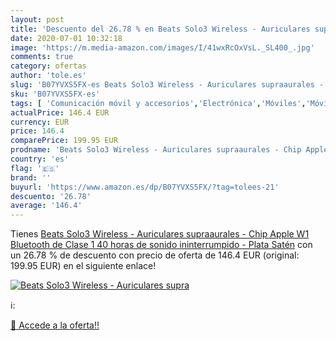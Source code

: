 ```yaml
---
layout: post
title: 'Descuento del 26.78 % en Beats Solo3 Wireless - Auriculares supra'
date: 2020-07-01 10:32:18
image: 'https://m.media-amazon.com/images/I/41wxRcOxVsL._SL400_.jpg'
comments: true
category: ofertas
author: 'tole.es'
slug: 'B07YVXS5FX-es Beats Solo3 Wireless - Auriculares supraaurales - Chip...'
sku: 'B07YVXS5FX-es'
tags: [ 'Comunicación móvil y accesorios','Electrónica','Móviles','Móviles y smartphones libres','apple', ]
actualPrice: 146.4 EUR
currency: EUR
price: 146.4
comparePrice: 199.95 EUR
prodname: 'Beats Solo3 Wireless - Auriculares supraaurales - Chip Apple W1  Bluetooth de Clase 1  40 horas de sonido ininterrumpido - Plata Satén'
country: 'es'
flag: '🇪🇸'
brand: ''
buyurl: 'https://www.amazon.es/dp/B07YVXS5FX/?tag=tolees-21'
descuento: '26.78'
average: '146.4'
---
```


Tienes [Beats Solo3 Wireless - Auriculares supraaurales - Chip Apple W1  Bluetooth de Clase 1  40 horas de sonido ininterrumpido - Plata Satén](https://www.amazon.es/dp/B07YVXS5FX/?tag=tolees-21) con un 26.78 % de descuento con precio de oferta de 146.4 EUR (original: 199.95 EUR) en el siguiente enlace!

[![Beats Solo3 Wireless - Auriculares supra](https://m.media-amazon.com/images/I/41wxRcOxVsL._SL400_.jpg)](https://www.amazon.es/dp/B07YVXS5FX/?tag=tolees-21)

ℹ️:


[🛒 Accede a la oferta!!](https://www.amazon.es/dp/B07YVXS5FX/?tag=tolees-21)
